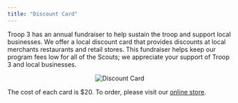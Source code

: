```yaml
---
title: "Discount Card"
---
```


Troop 3 has an annual fundraiser to help sustain the troop and support local businesses. We offer a local discount card that provides discounts at local merchants restaurants and retail stores. This fundraiser helps keep our program fees low for all of the Scouts; we appreciate your support of Troop 3 and local businesses.

<div style="text-align: center;">

![Discount Card](/IMG_0449-286x300.png)

</div>

The cost of each card is $20. To order, please visit our [online store](https://alameda-bsa-troop-3.square.site).